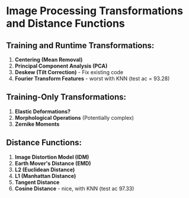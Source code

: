 # Image Processing Transformations and Distance Functions

## Training and Runtime Transformations:
1. **Centering (Mean Removal)**
2. **Principal Component Analysis (PCA)**
3. **Deskew (Tilt Correction)** - Fix existing code
4. **Fourier Transform Features** - worst with KNN (test ac = 93.28)

## Training-Only Transformations:
1. **Elastic Deformations?**
2. **Morphological Operations** (Potentially complex)
3. **Zernike Moments**

## Distance Functions:
1. **Image Distortion Model (IDM)**
2. **Earth Mover's Distance (EMD)**
3. **L2 (Euclidean Distance)**
4. **L1 (Manhattan Distance)**
5. **Tangent Distance**
6. **Cosine Distance** - nice, with KNN (test ac 97.33)